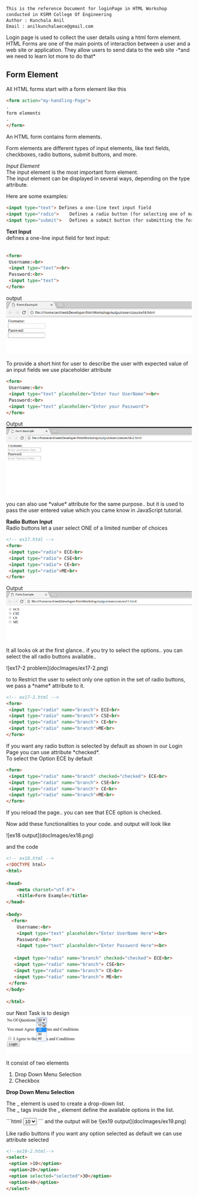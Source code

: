 ```
This is the reference Document for loginPage in HTML Workshop conducted in KSRM College Of Engineering
Author : Kunchala Anil
Email : anilkunchalaece@gmail.com
```
<p>
Login page is used to collect the user details using a html form element.
HTML Forms are one of the main points of interaction between a user and a web site or application.
They allow users to send data to the web site -*and we need to learn lot more to do that*
</p>

**Form Element**
--
All HTML forms start with a form element like this

```html
<form action="my-handling-Page">
.
form elements
.
</form>
```

<p>
An HTML form contains form elements.

Form elements are different types of input elements, like text fields, checkboxes, radio buttons, submit buttons, and more.<br>

*Input Element*<br>
The input element is the most important form element.
<br>
The input element can be displayed in several ways, depending on the type attribute.

Here are some examples:
</p>

```html
<input type="text">	Defines a one-line text input field
<input type="radio">	Defines a radio button (for selecting one of many choices)
<input type="submit">	Defines a submit button (for submitting the form)
```

**Text Input**
<br>
defines a one-line input field for text input:

```html

<form>
 Username:<br>
 <input type="text"><br>
 Password:<br>
 <input type="text">
</form>
```
output
![ex16 Output](docImages/ex16.png)

<p>
To provide a short hint for user to describe the user with expected value of an
input fields we use placeholder attribute
</p>

```html
<form>
 Username:<br>
 <input type="text" placeholder="Enter Your UserName"><br>
 Password:<br>
 <input type="text" placeholder="Enter your Password">
</form>
```

Output
![ex 16-2 output](docImages/ex16-2.png)
<p>
you can also use *value* attribute for the same purpose.. but it is used to pass the
user entered value which you came know in JavaScript tutorial.

</p>



**Radio Button Input**
<br>
Radio buttons let a user select ONE of a limited number of choices
<br>
```html
<!-- ex17.html -->
<form>
 <input type="radio"> ECE<br>
 <input type="radio"> CSE<br>
 <input type="radio"> CE<br>
 <input typt="radio">ME<br>
</form>
```
Output
![ex18 output](docImages/ex17.png)
<p>
It all looks ok at the first glance.. if you try to select the options.. you can select
the all radio buttons available..
</p>
![ex17-2 problem](docImages/ex17-2.png)
<p>
to to Restrict the user to select only one option in the set of radio buttons, we pass a *name* attribute to it.
</p>

```html
<!-- ex17-2.html -->
<form>
 <input type="radio" name="branch"> ECE<br>
 <input type="radio" name="branch"> CSE<br>
 <input type="radio" name="branch"> CE<br>
 <input typt="radio" name="branch">ME<br>
</form>
```
<p>
If you want any radio button is selected by default as shown in our Login Page you
can use attribute *checked*.
<br>
To select the Option ECE by default
</p>

```html
<form>
 <input type="radio" name="branch" checked="checked"> ECE<br>
 <input type="radio" name="branch"> CSE<br>
 <input type="radio" name="branch"> CE<br>
 <input typt="radio" name="branch">ME<br>
</form>
```
<p>
If you reload the page.. you can see that ECE option is checked.

Now add these functionalities to your code. and output will look like
</p>
![ex18 output](docImages/ex18.png)

and the code
</p>

```html
<!-- ex18.html -->
<!DOCTYPE html>
<html>

<head>
    <meta charset="utf-8">
    <title>Form Example</title>
</head>

<body>
  <form>
    Username:<br>
    <input type="text" placeholder="Enter UserName Here"><br>
    Password:<br>
    <input type="text" placeholder="Enter Password Here"><br>

   <input type="radio" name="branch" checked="checked"> ECE<br>
   <input type="radio" name="branch"> CSE<br>
   <input type="radio" name="branch"> CE<br>
   <input type="radio" name="branch"> ME<br>
 </form>
</body>

</html>
```
our Next Task is to design
<br>
![Drop Down Selection and Checkbox](docImages/checkBoxAndDropDown.png)


It consist of two elements
1. Drop Down Menu Selection
2. Checkbox


 **Drop Down Menu Selection**
<p>
The _<select_> element is used to create a drop-down list.
 <br>
 The _<option_> tags inside the _<select_> element define the available options in the list.
 </p>
 ```html
 <!--ex19.html-->
 <select>
  <option>10</option>
  <option>20</option>
  <option>30</option>
  <option>40</option>
</select>
```
and the output will be
![ex19 output](docImages/ex19.png)

Like radio buttons if you want any option selected as default we can use attribute selected

```html
<!--ex19-2.html-->
<select>
 <option >10</option>
 <option>20</option>
 <option selected="selected">30</option>
 <option>40</option>
</select>
```
